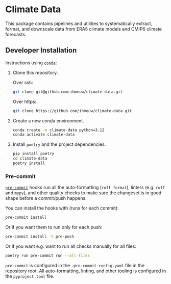 # Climate Data

This package contains pipelines and utilities to systematically extract, format, and downscale
data from ERA5 climate models and CMIP6 climate forecasts.

## Developer Installation

Instructions using [`conda`](https://docs.anaconda.com/miniconda/):

1. Clone this repository.

    Over ssh:
    ```sh
    git clone git@github.com:ihmeuw/climate-data.git
    ```

    Over https:
    ```sh
    git clone https://github.com/ihmeuw/climate-data.git
    ```

2. Create a new conda environment.

    ```sh
    conda create -n climate-data python=3.12
    conda activate climate-data
    ```

3. Install `poetry` and the project dependencies.

    ```sh
    pip install poetry
    cd climate-data
    poetry install
    ```

### Pre-commit

[`pre-commit`](https://pre-commit.com/) hooks run all the auto-formatting (`ruff format`),
linters (e.g. `ruff` and `mypy`), and other quality checks to make sure the changeset is
in good shape before a commit/push happens.

You can install the hooks with (runs for each commit):

```sh
pre-commit install
```

Or if you want them to run only for each push:

```sh
pre-commit install -t pre-push
```

Or if you want e.g. want to run all checks manually for all files:

```sh
poetry run pre-commit run --all-files
```

`pre-commit` is configured in the `.pre-commit-config.yaml` file in the repository root.
All auto-formatting, linting, and other tooling is configured in the `pyproject.toml` file.
